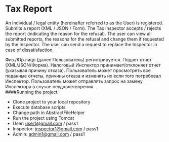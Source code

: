 # Tax Report

An individual / legal entity (hereinafter referred to as the User) is registered. Submits a report (XML / JSON / Form). The Tax Inspector accepts / rejects the report (indicating the reason for the refusal). The user can view all submitted reports, the reasons for the refusal and change them if requested by the Inspector. The user can send a request to replace the Inspector in case of dissatisfaction.

Физ./Юр.лицо (далее Пользователь) регистрируется. Подает отчет (XML/JSON/Форма). Налоговый Инспектор принимает/отклоняет отчет (указывая причину отказа). Пользователь может просмотреть все поданные отчеты, причины отказа и изменять их если того потребовал Инспектор. Пользователь может отправлять запрос на замену Инспектора в случае неудовлетворения.  
####Running the project:

- Clone project to your local repository
- Execute database scripts
- Change path in AbstractFileHelper
- Run the project using Tomcat
- User: user1@gmail.com / pass1
- Inspector: inspector1@gmail.com / pass1
- Admin: admin1@gmail.com / pass1
